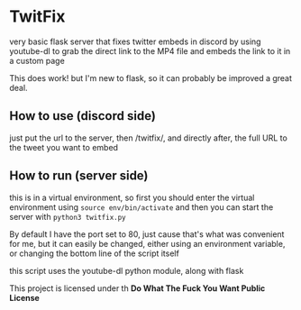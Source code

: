 # TwitFix

very basic flask server that fixes twitter embeds in discord by using youtube-dl to grab the direct link to the MP4 file and embeds the link to it in a custom page



This does work! but I'm new to flask, so it can probably be improved a great deal.



## How to use (discord side)

just put the url to the server, then /twitfix/, and directly after, the full URL to the tweet you want to embed



## How to run (server side)

this is in a virtual environment, so first you should enter the virtual environment using `source env/bin/activate` and then you can start the server with `python3 twitfix.py`


By default I have the port set to 80, just cause that's what was convenient for me, but it can easily be changed, either using an environment variable, or changing the bottom line of the script itself



this script uses the youtube-dl python module, along with flask



This project is licensed under th **Do What The Fuck You Want Public License**

